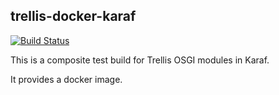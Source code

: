 ## trellis-docker-karaf

[![Build Status](https://travis-ci.org/trellis-ldp/trellis-rosid-common.png?branch=master)](https://travis-ci.org/trellis-ldp/trellis-rosid-common)

This is a composite test build for Trellis OSGI modules in Karaf.  

It provides a docker image.

